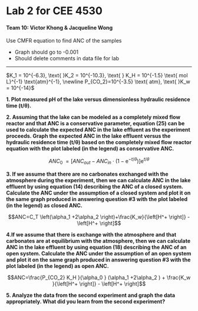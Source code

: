 # Lab 2 for CEE 4530


#### Team 10: Victor Khong & Jacqueline Wong ####
Use CMFR equation to find ANC of the samples

- Graph should go to -0.001
- Should delete comments in data file for lab

---

$K_1 = 10^{-6.3}, \text{ }K_2 = 10^{-10.3}, \text{ }
K_H = 10^{-1.5} \text{ mol L}^{-1} \text{atm}^{-1}, \newline P_{CO_2}=10^{-3.5} \text{ atm}, \text{ }K_w = 10^{-14}$

<b>1. Plot measured pH of the lake versus dimensionless hydraulic residence time (t/θ).</b>

<b>2. Assuming that the lake can be modeled as a completely mixed flow reactor and that ANC is a conservative parameter, equation (25) can be used to calculate the expected ANC in the lake effluent as the experiment proceeds. Graph the expected ANC in the lake effluent versus the hydraulic residence time (t/θ) based on the completely mixed flow reactor equation with the plot labeled (in the legend) as conservative ANC.</b>

$${ANC}_{{0}} {\; }=\left[{ANC}_{out} - ANC_{in} \cdot \left(1 - {\mathop{e}\nolimits^{-t/\theta}} \right)\right]{\mathop{e}\nolimits^{t/\theta}}$$

<b>3. If we assume that there are no carbonates exchanged with the atmosphere during the experiment, then we can calculate ANC in the lake effluent by using equation (14) describing the ANC of a closed system. Calculate the ANC under the assumption of a closed system and plot it on the same graph produced in answering question #3 with the plot labeled (in the legend) as closed ANC.</b>

$$ANC=C_T \left(\alpha_1 +2\alpha_2 \right)+\frac{K_w}{\left[H^+ \right]} - \left[H^+ \right]$$

<b>4.If we assume that there is exchange with the atmosphere and that carbonates are at equilibrium with the atmosphere, then we can calculate ANC in the lake effluent by using equation (18) describing the ANC of an open system. Calculate the ANC under the assumption of an open system and plot it on the same graph produced in answering question #3 with the plot labeled (in the legend) as open ANC.</b>

$$ANC=\frac{P_{CO_2} K_H }{\alpha_0 } (\alpha_1 +2\alpha_2 ) + \frac{K_w }{\left[H^+ \right]} - \left[H^+ \right]$$

<b>5. Analyze the data from the second experiment and graph the data appropriately. What did you learn from the second experiment?</b>
